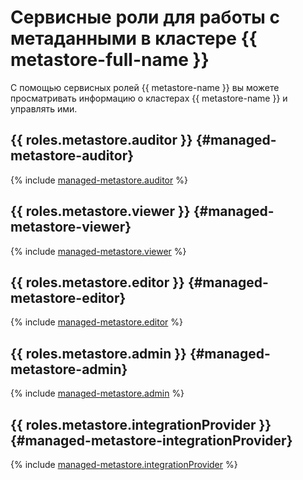 # Сервисные роли для работы с метаданными в кластере {{ metastore-full-name }}

С помощью сервисных ролей {{ metastore-name }} вы можете просматривать информацию о кластерах {{ metastore-name }} и управлять ими.

## {{ roles.metastore.auditor }} {#managed-metastore-auditor}

{% include [managed-metastore.auditor](../../_roles/managed-metastore/auditor.md) %}

## {{ roles.metastore.viewer }} {#managed-metastore-viewer}

{% include [managed-metastore.viewer](../../_roles/managed-metastore/viewer.md) %}

## {{ roles.metastore.editor }} {#managed-metastore-editor}

{% include [managed-metastore.editor](../../_roles/managed-metastore/editor.md) %}

## {{ roles.metastore.admin }} {#managed-metastore-admin}

{% include [managed-metastore.admin](../../_roles/managed-metastore/admin.md) %}

## {{ roles.metastore.integrationProvider }} {#managed-metastore-integrationProvider}

{% include [managed-metastore.integrationProvider](../../_roles/managed-metastore/integrationProvider.md) %}
